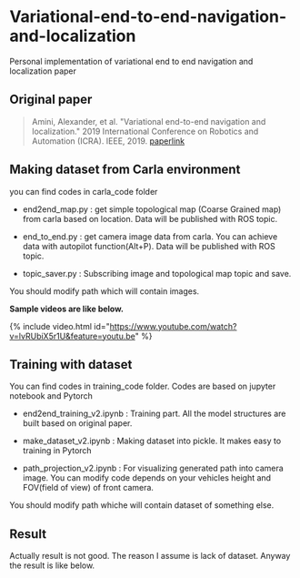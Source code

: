 # Variational-end-to-end-navigation-and-localization

Personal implementation of variational end to end navigation and localization paper

## Original paper

> Amini, Alexander, et al. "Variational end-to-end navigation and localization." 2019 International Conference on Robotics and Automation (ICRA). IEEE, 2019.
> [paperlink](https://ieeexplore.ieee.org/stamp/stamp.jsp?arnumber=8793579)

## Making dataset from Carla environment

you can find codes in carla_code folder  

+ end2end_map.py : get simple topological map (Coarse Grained map) from carla based on location. Data will be published with ROS topic.
  
+ end_to_end.py : get camera image data from carla. You can achieve data with autopilot function(Alt+P). Data will be published with ROS topic.
  
+ topic_saver.py : Subscribing image and topological map topic and save.
  
You should modify path which will contain images.
  
**Sample videos are like below.**
  
{% include video.html id="https://www.youtube.com/watch?v=lvRUbiX5r1U&feature=youtu.be" %}  
  
## Training with dataset

You can find codes in training_code folder. Codes are based on jupyter notebook and Pytorch
  
+ end2end_training_v2.ipynb : Training part. All the model structures are built based on original paper.
  
+ make_dataset_v2.ipynb : Making dataset into pickle. It makes easy to training in Pytorch
  
+ path_projection_v2.ipynb : For visualizing generated path into camera image. You can modify code depends on your vehicles height and FOV(field of view) of front camera.
  
You should modify path whiche will contain dataset of something else.

## Result

Actually result is not good. The reason I assume is lack of dataset. Anyway the result is like below.  
